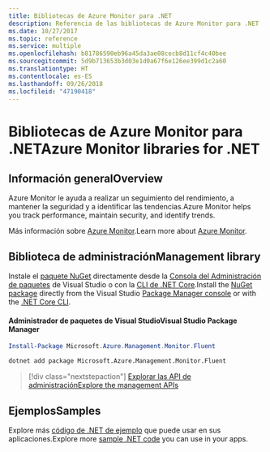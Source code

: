 ```yaml
---
title: Bibliotecas de Azure Monitor para .NET
description: Referencia de las bibliotecas de Azure Monitor para .NET
ms.date: 10/27/2017
ms.topic: reference
ms.service: multiple
ms.openlocfilehash: b81786590eb96a45da3ae08cecb8d11cf4c40bee
ms.sourcegitcommit: 5d9b713653b3d03e1d0a67f6e126ee399d1c2a60
ms.translationtype: HT
ms.contentlocale: es-ES
ms.lasthandoff: 09/26/2018
ms.locfileid: "47190418"
---
```

# <a name="azure-monitor-libraries-for-net"></a><span data-ttu-id="742a3-103">Bibliotecas de Azure Monitor para .NET</span><span class="sxs-lookup"><span data-stu-id="742a3-103">Azure Monitor libraries for .NET</span></span>

## <a name="overview"></a><span data-ttu-id="742a3-104">Información general</span><span class="sxs-lookup"><span data-stu-id="742a3-104">Overview</span></span>

<span data-ttu-id="742a3-105">Azure Monitor le ayuda a realizar un seguimiento del rendimiento, a mantener la seguridad y a identificar las tendencias.</span><span class="sxs-lookup"><span data-stu-id="742a3-105">Azure Monitor helps you track performance, maintain security, and identify trends.</span></span>

<span data-ttu-id="742a3-106">Más información sobre [Azure Monitor](/azure/monitoring-and-diagnostics/).</span><span class="sxs-lookup"><span data-stu-id="742a3-106">Learn more about [Azure Monitor](/azure/monitoring-and-diagnostics/).</span></span>   

## <a name="management-library"></a><span data-ttu-id="742a3-107">Biblioteca de administración</span><span class="sxs-lookup"><span data-stu-id="742a3-107">Management library</span></span>

<span data-ttu-id="742a3-108">Instale el [paquete NuGet](https://www.nuget.org/packages/Microsoft.Azure.Management.Monitor.Fluent) directamente desde la [Consola del Administración de paquetes][PackageManager] de Visual Studio o con la [CLI de .NET Core][DotNetCLI].</span><span class="sxs-lookup"><span data-stu-id="742a3-108">Install the [NuGet package](https://www.nuget.org/packages/Microsoft.Azure.Management.Monitor.Fluent) directly from the Visual Studio [Package Manager console][PackageManager] or with the [.NET Core CLI][DotNetCLI].</span></span>

#### <a name="visual-studio-package-manager"></a><span data-ttu-id="742a3-109">Administrador de paquetes de Visual Studio</span><span class="sxs-lookup"><span data-stu-id="742a3-109">Visual Studio Package Manager</span></span>

```powershell
Install-Package Microsoft.Azure.Management.Monitor.Fluent
```

```bash
dotnet add package Microsoft.Azure.Management.Monitor.Fluent
```

> [!div class="nextstepaction"]
> [<span data-ttu-id="742a3-110">Explorar las API de administración</span><span class="sxs-lookup"><span data-stu-id="742a3-110">Explore the management APIs</span></span>](/dotnet/api/overview/azure/monitor/management)

## <a name="samples"></a><span data-ttu-id="742a3-111">Ejemplos</span><span class="sxs-lookup"><span data-stu-id="742a3-111">Samples</span></span>

<span data-ttu-id="742a3-112">Explore más [código de .NET de ejemplo](https://azure.microsoft.com/resources/samples/?platform=dotnet) que puede usar en sus aplicaciones.</span><span class="sxs-lookup"><span data-stu-id="742a3-112">Explore more [sample .NET code](https://azure.microsoft.com/resources/samples/?platform=dotnet) you can use in your apps.</span></span>

[PackageManager]: https://docs.microsoft.com/nuget/tools/package-manager-console
[DotNetCLI]: https://docs.microsoft.com/dotnet/core/tools/dotnet-add-package